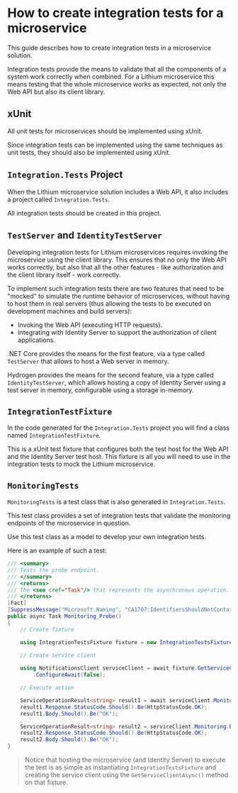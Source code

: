 # How to create integration tests for a microservice

This guide describes how to create integration tests in a microservice solution.

Integration tests provide the means to validate that all the components of a system work correctly when combined. For a Lithium microservice this means testing that the whole microservice works as expected, not only the Web API but also its client library.

## xUnit

All unit tests for microservices should be implemented using xUnit.

Since integration tests can be implemented using the same techniques as unit tests, they should also be implemented using xUnit.

## `Integration.Tests` Project

When the Lithium microservice solution includes a Web API, it also includes a project called `Integration.Tests`.

All integration tests should be created in this project.

## `TestServer` and `IdentityTestServer`

Developing integration tests for Lithium microservices requires invoking the microservice using the client library. This ensures that no only the Web API works correctly, but also that all the other features - like authorization and the client library itself - work correctly.

To implement such integration tests there are two features that need to be "mocked" to simulate the runtime behavior of microservices, without having to host them in real servers (thus allowing the tests to be executed on development machines and build servers):

- Invoking the Web API (executing HTTP requests).
- Integrating with Identity Server to support the authorization of client applications.

.NET Core provides the means for the first feature, via a type called `TestServer` that allows to host a Web server in memory.

Hydrogen provides the means for the second feature, via a type called `IdentityTestServer`, which allows hosting a copy of Identity Server using a test server in memory, configurable using a storage in-memory.

## `IntegrationTestFixture`

In the code generated for the `Integration.Tests` project you will find a class named `IntegrationTestFixture`.

This is a xUnit test fixture that configures both the test host for the Web API and the Identity Server test host. This fixture is all you will need to use in the integration tests to mock the Lithium microservice.

## `MonitoringTests`

`MonitoringTests` is a test class that is also generated in `Integration.Tests`.

This test class provides a set of integration tests that validate the monitoring endpoints of the microservice in question.

Use this test class as a model to develop your own integration tests.

Here is an example of such a test:

```csharp
/// <summary>
/// Tests the probe endpoint.
/// </summary>
/// <returns>
/// The <see cref="Task"/> that represents the asynchronous operation.
/// </returns>
[Fact]
[SuppressMessage("Microsoft.Naming", "CA1707:IdentifiersShouldNotContainUnderscores")]
public async Task Monitoring_Probe()
{
    // Create fixture

    using IntegrationTestsFixture fixture = new IntegrationTestsFixture();

    // Create service client
    
    using NotificationsClient serviceClient = await fixture.GetServiceClientAsync()
        .ConfigureAwait(false);

    // Execute action

    ServiceOperationResult<string> result1 = await serviceClient.Monitoring.ProbeAsync().ConfigureAwait(false);
    result1.Response.StatusCode.Should().Be(HttpStatusCode.OK);
    result1.Body.Should().Be("OK");

    ServiceOperationResult<string> result2 = serviceClient.Monitoring.Probe();
    result2.Response.StatusCode.Should().Be(HttpStatusCode.OK);
    result2.Body.Should().Be("OK");
}
```

> Notice that hosting the microservice (and Identity Server) to execute the test is as simple as instantiating `IntegrationTestsFixture` and creating the service client using the `GetServiceClientAsync()` method on that fixture.